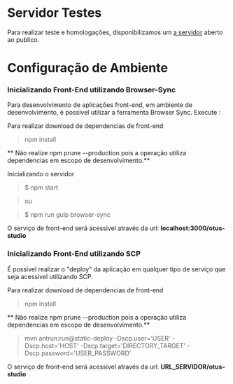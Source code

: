 # Servidor Testes
Para realizar teste e homologações, disponibilizamos um [a  servidor](http://studio.hmg.ccem.ufrgs.br/otus-studio) aberto ao publico.

# Configuração de Ambiente

### Inicializando Front-End utilizando Browser-Sync
Para desenvolvimento de aplicações front-end, em ambiente de desenvolvimento, é possivel utilizar a ferramenta Browser Sync. Execute :

Para realizar download de dependencias de front-end
> npm install

** Não realize npm prune --production pois a operação utiliza dependencias em escopo de desenvolvimento.**

Inicializando o servidor
> $ npm start

> ou

> $ npm run gulp browser-sync

O serviço de front-end será acessivel através da url: **localhost:3000/otus-studio**

### Inicializando Front-End utilizando SCP
É possivel realizar o "deploy" da aplicação em qualquer tipo de serviço que seja acessivel utilizando SCP.

Para realizar download de dependencias de front-end
> npm install

** Não realize npm prune --production pois a operação utiliza dependencias em escopo de desenvolvimento.**

> mvn antrun:run@static-deploy -Dscp.user='USER' -Dscp.host='HOST' -Dscp.target='DIRECTORY_TARGET' -Dscp.password='USER_PASSWORD'

O serviço de front-end será acessivel através da url: **URL_SERVIDOR/otus-studio**


